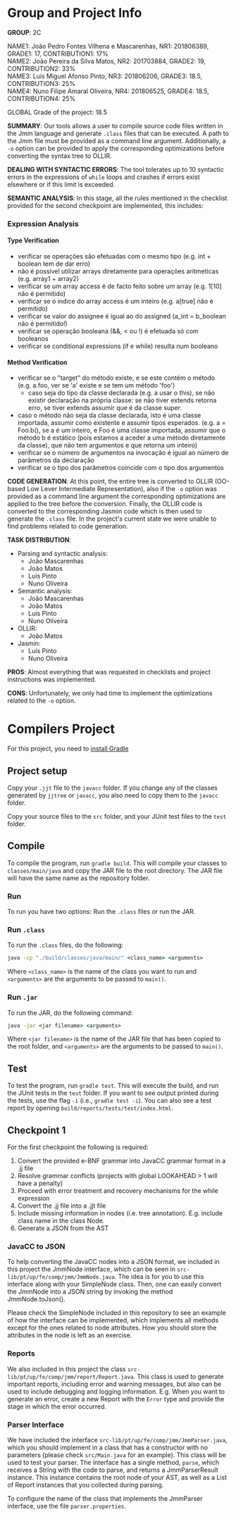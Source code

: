 # Group and Project Info

**GROUP**: 2C

NAME1: João Pedro Fontes Vilhena e Mascarenhas, NR1: 201806389, GRADE1: 17, CONTRIBUTION1: 17%  
NAME2: João Pereira da Silva Matos, NR2: 201703884, GRADE2: 19, CONTRIBUTION2: 33%  
NAME3: Luís Miguel Afonso Pinto, NR3: 201806206, GRADE3: 18.5, CONTRIBUTION3: 25%  
NAME4: Nuno Filipe Amaral Oliveira, NR4: 201806525, GRADE4: 18.5, CONTRIBUTION4: 25% 

GLOBAL Grade of the project: 18.5 

**SUMMARY**: Our tools allows a user to compile source code files written in the Jmm language and generate ``.class`` files that can be executed. A path to the Jmm file must be provided as a command line argument. Additionally, a ``-o`` option can be provided to apply the corresponding optimizations before converting the syntax tree to OLLIR.

**DEALING WITH SYNTACTIC ERRORS**: The tool tolerates up to 10 syntactic errors in the expressions of ``while`` loops and crashes if errors exist elsewhere or if this limit is exceeded.

**SEMANTIC ANALYSIS**: In this stage, all the rules mentioned in the checklist provided for the second checkpoint are implemented, this includes:
### Expression Analysis 

#### Type Verification
- verificar se operações são efetuadas com o mesmo tipo (e.g. int + boolean tem de dar erro)
- não é possível utilizar arrays diretamente para operações aritmeticas (e.g. array1 + array2)
- verificar se um array access é de facto feito sobre um array (e.g. 1[10] não é permitido)
- verificar se o indice do array access é um inteiro (e.g. a[true] não é permitido)
- verificar se valor do assignee é igual ao do assigned (a_int = b_boolean não é permitido!)
- verificar se operação booleana (&&, < ou !) é efetuada só com booleanos
- verificar se conditional expressions (if e while) resulta num booleano
            
#### Method Verification

- verificar se o "target" do método existe, e se este contém o método (e.g. a.foo, ver se 'a' existe e se tem um método 'foo')		
    - caso seja do tipo da classe declarada (e.g. a usar o this), se não existir declaração na própria classe: se não tiver extends retorna erro, se tiver extends assumir que é da classe super.	
- caso o método não seja da classe declarada, isto é uma classe importada, assumir como existente e assumir tipos esperados. (e.g. a = Foo.b(), se a é um inteiro, e Foo é uma classe importada, assumir que o método b é estático (pois estamos a aceder a uma método diretamente da classe), que não tem argumentos e que retorna um inteiro)
- verificar se o número de argumentos na invocação é igual ao número de parâmetros da declaração
- verificar se o tipo dos parâmetros coincide com o tipo dos argumentos

**CODE GENERATION**: At this point, the entire tree is converted to OLLIR (OO-based Low Lever Intermediate Representation), also if the ``-o`` option was provided as a command line argument the corresponding optimizations are applied to the tree before the conversion. Finally, the OLLIR code is converted to the corresponding Jasmin code which is then used to generate the ``.class`` file. In the project's current state we were unable to find problems related to code generation.

**TASK DISTRIBUTION**:
- Parsing and syntactic analysis:
    - João Mascarenhas
    - João Matos
    - Luís Pinto
    - Nuno Oliveira
- Semantic analysis:
    - João Mascarenhas
    - João Matos
    - Luís Pinto
    - Nuno Oliveira
- OLLIR:
    - João Matos
- Jasmin:
    - Luís Pinto
    - Nuno Oliveira

**PROS**: Almost everything that was requested in checklists and project instructions was implemented.

**CONS**: Unfortunately, we only had time to implement the optimizations related to the ``-o`` option.

# Compilers Project

For this project, you need to [install Gradle](https://gradle.org/install/)

## Project setup

Copy your ``.jjt`` file to the ``javacc`` folder. If you change any of the classes generated by ``jjtree`` or ``javacc``, you also need to copy them to the ``javacc`` folder.

Copy your source files to the ``src`` folder, and your JUnit test files to the ``test`` folder.

## Compile

To compile the program, run ``gradle build``. This will compile your classes to ``classes/main/java`` and copy the JAR file to the root directory. The JAR file will have the same name as the repository folder.

### Run

To run you have two options: Run the ``.class`` files or run the JAR.

### Run ``.class``

To run the ``.class`` files, do the following:

```cmd
java -cp "./build/classes/java/main/" <class_name> <arguments>
```

Where ``<class_name>`` is the name of the class you want to run and ``<arguments>`` are the arguments to be passed to ``main()``.

### Run ``.jar``

To run the JAR, do the following command:

```cmd
java -jar <jar filename> <arguments>
```

Where ``<jar filename>`` is the name of the JAR file that has been copied to the root folder, and ``<arguments>`` are the arguments to be passed to ``main()``.

## Test

To test the program, run ``gradle test``. This will execute the build, and run the JUnit tests in the ``test`` folder. If you want to see output printed during the tests, use the flag ``-i`` (i.e., ``gradle test -i``).
You can also see a test report by opening ``build/reports/tests/test/index.html``.

## Checkpoint 1
For the first checkpoint the following is required:

1. Convert the provided e-BNF grammar into JavaCC grammar format in a .jj file
2. Resolve grammar conflicts (projects with global LOOKAHEAD > 1 will have a penalty)
3. Proceed with error treatment and recovery mechanisms for the while expression
4. Convert the .jj file into a .jjt file
5. Include missing information in nodes (i.e. tree annotation). E.g. include class name in the class Node.
6. Generate a JSON from the AST

### JavaCC to JSON
To help converting the JavaCC nodes into a JSON format, we included in this project the JmmNode interface, which can be seen in ``src-lib/pt/up/fe/comp/jmm/JmmNode.java``. The idea is for you to use this interface along with your SimpleNode class. Then, one can easily convert the JmmNode into a JSON string by invoking the method JmmNode.toJson().

Please check the SimpleNode included in this repository to see an example of how the interface can be implemented, which implements all methods except for the ones related to node attributes. How you should store the attributes in the node is left as an exercise.

### Reports
We also included in this project the class ``src-lib/pt/up/fe/comp/jmm/report/Report.java``. This class is used to generate important reports, including error and warning messages, but also can be used to include debugging and logging information. E.g. When you want to generate an error, create a new Report with the ``Error`` type and provide the stage in which the error occurred.


### Parser Interface

We have included the interface ``src-lib/pt/up/fe/comp/jmm/JmmParser.java``, which you should implement in a class that has a constructor with no parameters (please check ``src/Main.java`` for an example). This class will be used to test your parser. The interface has a single method, ``parse``, which receives a String with the code to parse, and returns a JmmParserResult instance. This instance contains the root node of your AST, as well as a List of Report instances that you collected during parsing.

To configure the name of the class that implements the JmmParser interface, use the file ``parser.properties``.
